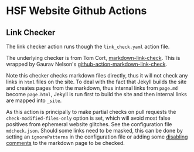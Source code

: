 # HSF Website Github Actions

## Link Checker

The link checker action runs though the `link_check.yaml` action file.

The underlying checker is from Tom Cort,
[markdown-link-check](https://github.com/tcort/markdown-link-check). This is
wrapped by Gaurav Nelson's
[github-action-markdown-link-check](https://github.com/gaurav-nelson/github-action-markdown-link-check).

Note this checker checks markdown files directly, thus it will not check any
links in `html` files on the site. To deal with the fact that Jekyll builds the
site and creates pages from the markdown, thus internal links from `page.md`
become `page.html`, Jekyll is run first to build the site and then internal
links are mapped into `_site`.

As this action is principally to make partial checks on pull requests the
`check-modified-files-only` option is set, which will avoid most false positives
from ephemeral website glitches. See the configuration file `mdcheck.json`.
Should some links need to be masked, this can be done by setting an
`ignorePatterns` in the configuration file or adding some
[disabling comments](https://github.com/tcort/markdown-link-check#disable-comments)
to the markdown page to be checked.
